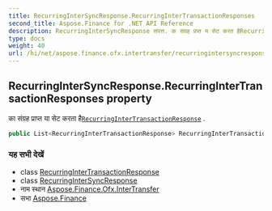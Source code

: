 ```yaml
---
title: RecurringInterSyncResponse.RecurringInterTransactionResponses
second_title: Aspose.Finance for .NET API Reference
description: RecurringInterSyncResponse संपत्त. क संग्रह प्रप्त य सेट करत हैRecurringInterTransactionResponse .
type: docs
weight: 40
url: /hi/net/aspose.finance.ofx.intertransfer/recurringintersyncresponse/recurringintertransactionresponses/
---
```

## RecurringInterSyncResponse.RecurringInterTransactionResponses property

का संग्रह प्राप्त या सेट करता है[`RecurringInterTransactionResponse`](../../recurringintertransactionresponse/) .

```csharp
public List<RecurringInterTransactionResponse> RecurringInterTransactionResponses { get; set; }
```

### यह सभी देखें

* class [RecurringInterTransactionResponse](../../recurringintertransactionresponse/)
* class [RecurringInterSyncResponse](../)
* नाम स्थान [Aspose.Finance.Ofx.InterTransfer](../../recurringintersyncresponse/)
* सभा [Aspose.Finance](../../../)


